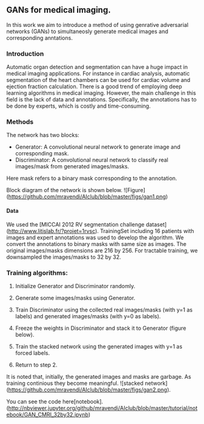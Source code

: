 
## GANs for medical imaging.

In this work we aim to introduce a method of using genrative adversarial networks (GANs) to simultaneosly generate medical images and corresponding anntations.

### Introduction
Automatic organ detection and segmentation can have a huge impact in medical imaging applications. For instance in cardiac analysis, automatic segmentation of the heart chambers can be used for cardiac volume and ejection fraction calculation. There is a good trend of employing deep learning algorithms in medical imaging. However, the main challenge in this field is the lack of data and annotations. Specifically, the annotations has to be done by experts, which is costly and time-consuming. 

### Methods
The network has two blocks: 
* Generator: A convolutional neural network to generate image and corresponding mask.  
* Discriminator: A convolutional neural network to classify real images/mask from generated images/masks.

Here mask refers to a binary mask corresponding to the annotation. 

Block diagram of the network is shown below. ![Figure] (https://github.com/mravendi/AIclub/blob/master/figs/gan1.png)


#### Data
We used the [MICCAI 2012 RV segmentation challenge dataset] (http://www.litislab.fr/?projet=1rvsc).
TrainingSet including 16 patients with images and expert annotations was used to develop the algorithm. We convert the annotations to binary masks with same size as images. The original images/masks dimensions are 216 by 256. For tractable training, we downsampled the images/masks to 32 by 32.



### Training algorithms:

1. Initialize Generator and Discriminator randomly.

2. Generate some images/masks using Generator.

3. Train Discriminator using the collected real images/masks (with y=1 as labels) and generated images/masks (with y=0 as labels).

4. Freeze the weights in Discriminator and stack it to Generator (figure below).

5. Train the stacked network using the generated images with y=1 as forced labels. 

6. Return to step 2.

It is noted that, initially, the generated images and masks are garbage. As training continious they become meaningful.  ![stacked network] (https://github.com/mravendi/AIclub/blob/master/figs/gan2.png).


You can see the code here[notebook]. (http://nbviewer.jupyter.org/github/mravendi/AIclub/blob/master/tutorial/notebook/GAN_CMRI_32by32.ipynb)


